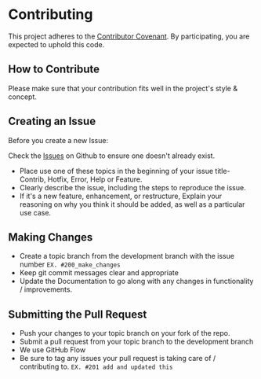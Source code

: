 # Contributing

This project adheres to the [Contributor Covenant](http://contributor-covenant.org/version/1/4/). By participating, you are expected to uphold this code.

## How to Contribute

Please make sure that your contribution fits well in the project's style & concept.

## Creating an Issue

Before you create a new Issue:

Check the [Issues](https://github.com/andjosh/clubhouse-cli/issues) on Github to ensure one doesn't already exist.

- Place use one of these topics in the beginning of your issue title- Contrib, Hotfix, Error, Help or Feature.
- Clearly describe the issue, including the steps to reproduce the issue.
- If it's a new feature, enhancement, or restructure, Explain your reasoning on why you think it should be added, as well as a particular use case.

## Making Changes

- Create a topic branch from the development branch with the issue number `EX. #200_make_changes`
- Keep git commit messages clear and appropriate
- Update the Documentation to go along with any changes in functionality / improvements.

## Submitting the Pull Request

- Push your changes to your topic branch on your fork of the repo.
- Submit a pull request from your topic branch to the development branch
- We use GitHub Flow
- Be sure to tag any issues your pull request is taking care of / contributing to. `EX. #201 add and updated this`
